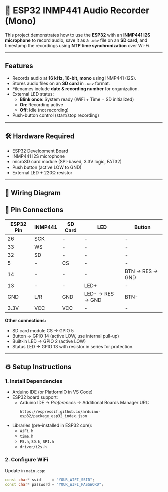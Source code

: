 # 🎤 ESP32 INMP441 Audio Recorder (Mono)

This project demonstrates how to use the **ESP32** with an **INMP441 I2S microphone** to record audio, save it as a `.wav` file on an **SD card**, and timestamp the recordings using **NTP time synchronization** over Wi-Fi.

---

## Features
- Records audio at **16 kHz, 16-bit, mono** using INMP441 (I2S).
- Stores audio files on an **SD card** in `.wav` format.
- Filenames include **date & recording number** for organization.
- External LED status:
  - **Blink once**: System ready (WiFi + Time + SD initialized)
  - **On**: Recording active
  - **Off**: Idle (not recording)
- Push-button control (start/stop recording)

---

## 🛠️ Hardware Required
- ESP32 Development Board  
- INMP441 I2S microphone  
- microSD card module (SPI-based, 3.3V logic, FAT32)  
- Push button (active LOW to GND)  
- External LED + 220Ω resistor
  
---

## 🔌 Wiring Diagram

## 🔌 Pin Connections

| ESP32 Pin | INMP441 | SD Card | LED | Button |
|-----------|---------|---------|-----|--------|
| 26        | SCK     | -       | -   | -      |
| 33        | WS      | -       | -   | -      |
| 32        | SD      | -       | -   | -      |
| 5         | -       | CS      | -   | -      |
| 14        | -       | -       | -   | BTN → RES → GND |
| 13        | -       | -       | LED+ | -      |
| GND       | L/R     | GND     | LED- → RES → GND | BTN-|
| 3.3V      | VCC     | VCC     | -   | -      |

**Other connections:**
- SD card module CS → GPIO 5  
- Button → GPIO 14 (active LOW, use internal pull-up)  
- Built-in LED → GPIO 2 (active LOW)  
- Status LED → GPIO 13 with resistor in series for protection.

---

## ⚙️ Setup Instructions

### 1. Install Dependencies
- Arduino IDE (or PlatformIO in VS Code)
- ESP32 board support:
  - Arduino IDE → *Preferences* → Additional Boards Manager URL:  
    ```
    https://espressif.github.io/arduino-esp32/package_esp32_index.json
    ```
- Libraries (pre-installed in ESP32 core):
  - `WiFi.h`
  - `time.h`
  - `FS.h`, `SD.h`, `SPI.h`
  - `driver/i2s.h`

### 2. Configure WiFi
Update in `main.cpp`:
```cpp
const char* ssid     = "YOUR_WIFI_SSID";
const char* password = "YOUR_WIFI_PASSWORD";

